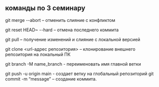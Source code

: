 ## команды по 3 семинару

git merge --abort – отменить слияние с конфликтом

git reset HEAD~ --hard – отмена последнего коммита

git pull – получение изменений и слияние с локальной версией

git clone <url-адрес репозитория> – клонирование внешнего репозитория на  локальный ПК

git branch -M name_branch - переименовать имя главной ветки

git push -u origin main - создает ветку на глобальный репозиторий 
git commit -m “message” – создание коммита.
